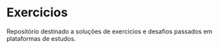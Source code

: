 # Exercicios
Repositório destinado a soluções de exercicios e desafios passados em plataformas de estudos.
